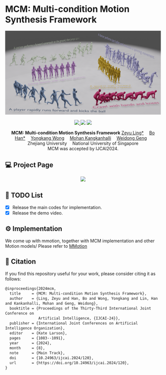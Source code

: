 # **MCM: Multi-condition Motion Synthesis Framework**
![](./assets/figure_main_vis.png)

<p align="center">
  <a href='https://arxiv.org/pdf/2404.12886'>
    <img src='https://img.shields.io/badge/Paper-PDF-yellow?style=flat&logo=arXiv&logoColor=yellow'>
  </a>
  <a href='https://fluide1022.github.io/MCM/'>
  <img src='https://img.shields.io/badge/Project-Page-orange?style=flat&logo=Google%20chrome&logoColor=orange'></a>
  <!-- <a href='https://youtu.be/0a0ZYJgzdWE'>
  <img src='https://img.shields.io/badge/YouTube-Video-EA3323?style=flat&logo=youtube&logoColor=EA3323'></a> -->
  <a href='https://github.com/fluide1022/MCM'>
    <img src='https://img.shields.io/badge/GitHub-Code-black?style=flat&logo=github&logoColor=white'></a>
</p>

<p align="center">
<!-- <h1 align="center">InterDiff: Generating 3D Human-Object Interactions with Physics-Informed Diffusion</h1> -->
<strong>MCM: Multi-condition Motion Synthesis Framework</strong></h1>
    <a href='https://scholar.google.be/citations?hl=nl&user=znEflnQAAAAJ&view_op=list_works&gmla=AOAOcb2TR7qEXM6UaMoS2X58UZTBNRqgsZuX5pVg44IH3QjDY34EcXsYR1ulftMWcE4I2NDA6-JqCvBmLANJgCfgDvkD' target='_blank'>Zeyu Ling*</a>&emsp;
    <a href='' target='_blank'>Bo Han*</a>&emsp;
    <a href='https://scholar.google.com/citations?user=Xa0mxggAAAAJ&hl=zh-CN' target='_blank'>Yongkang Wong</a>&emsp;
    <a href='https://www.comp.nus.edu.sg/~mohan/' target='_blank'>Mohan Kangkanhalli</a>&emsp;
    <a href='https://person.zju.edu.cn/0095152/' target='_blank'>Weidong Geng</a>&emsp;
    <br>
    Zhejiang University&emsp;
    National University of Singapore
    <br>
    MCM was accepted by IJCAI2024.
</p>



## 💻 Project Page

<p align="center">
  <a href='https://fluide1022.github.io/MCM/'>
  <img src='https://img.shields.io/badge/Project-Page-orange?style=flat&logo=Google%20chrome&logoColor=orange'>		</a>
</p>


## 📜 TODO List

- [x] Release the main codes for implementation.
- [x] Release the demo video.

## ⚙️ Implementation

We come up with mmotion, together with MCM implementation and other Motion models/
Please refer to <a href='https://github.com/ZeyuLing/MotionLLaMA'>MMotion</a>

## 🤝 Citation

If you find this repository useful for your work, please consider citing it as follows:

```
@inproceedings{2024mcm,
  title     = {MCM: Multi-condition Motion Synthesis Framework},
  author    = {Ling, Zeyu and Han, Bo and Wong, Yongkang and Lin, Han and Kankanhalli, Mohan and Geng, Weidong},
  booktitle = {Proceedings of the Thirty-Third International Joint Conference on
               Artificial Intelligence, {IJCAI-24}},
  publisher = {International Joint Conferences on Artificial Intelligence Organization},
  editor    = {Kate Larson},
  pages     = {1083--1091},
  year      = {2024},
  month     = {8},
  note      = {Main Track},
  doi       = {10.24963/ijcai.2024/120},
  url       = {https://doi.org/10.24963/ijcai.2024/120},
}

```
